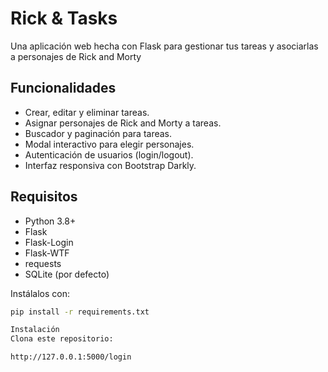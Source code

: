 # Rick & Tasks

Una aplicación web hecha con Flask para gestionar tus tareas y asociarlas a personajes de Rick and Morty

## Funcionalidades

- Crear, editar y eliminar tareas.
- Asignar personajes de Rick and Morty a tareas.
- Buscador y paginación para tareas.
- Modal interactivo para elegir personajes.
- Autenticación de usuarios (login/logout).
- Interfaz responsiva con Bootstrap Darkly.

## Requisitos

- Python 3.8+
- Flask
- Flask-Login
- Flask-WTF
- requests
- SQLite (por defecto)

Instálalos con:

```bash
pip install -r requirements.txt

Instalación
Clona este repositorio:

http://127.0.0.1:5000/login
